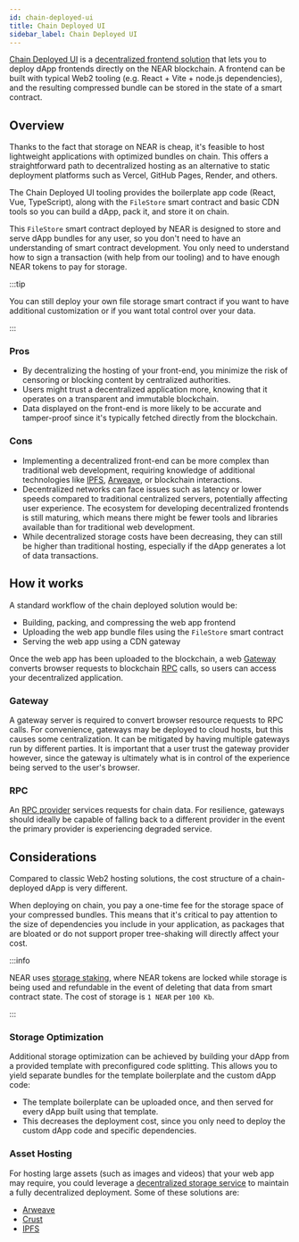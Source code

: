 ```yaml
---
id: chain-deployed-ui
title: Chain Deployed UI
sidebar_label: Chain Deployed UI
---
```


[Chain Deployed UI](https://github.com/near/chain-deployed-ui) is a [decentralized frontend solution](frontend.md#decentralized-frontend-solutions) that lets you to deploy dApp frontends directly on the NEAR blockchain. A frontend can be built with typical Web2 tooling (e.g. React + Vite + node.js dependencies), and the resulting compressed bundle can be stored in the state of a smart contract.

## Overview

Thanks to the fact that storage on NEAR is cheap, it's feasible to host lightweight applications with optimized bundles on chain. This offers a straightforward path to decentralized hosting as an alternative to static deployment platforms such as Vercel, GitHub Pages, Render, and others.

The Chain Deployed UI tooling provides the boilerplate app code (React, Vue, TypeScript), along with the `FileStore` smart contract and basic CDN tools so you can build a dApp, pack it, and store it on chain.

This `FileStore` smart contract deployed by NEAR is designed to store and serve dApp bundles for any user, so you don't need to have an understanding of smart contract development. You only need to understand how to sign a transaction (with help from our tooling) and to have enough NEAR tokens to pay for storage.

:::tip

You can still deploy your own file storage smart contract if you want to have additional customization or if you want total control over your data.

:::

### Pros

- By decentralizing the hosting of your front-end, you minimize the risk of censoring or blocking content by centralized authorities.
- Users might trust a decentralized application more, knowing that it operates on a transparent and immutable blockchain.
- Data displayed on the front-end is more likely to be accurate and tamper-proof since it's typically fetched directly from the blockchain.

### Cons

- Implementing a decentralized front-end can be more complex than traditional web development, requiring knowledge of additional technologies like [IPFS](https://ipfs.tech), [Arweave](https://arweave.org), or blockchain interactions.
- Decentralized networks can face issues such as latency or lower speeds compared to traditional centralized servers, potentially affecting user experience.
The ecosystem for developing decentralized frontends is still maturing, which means there might be fewer tools and libraries available than for traditional web development.
- While decentralized storage costs have been decreasing, they can still be higher than traditional hosting, especially if the dApp generates a lot of data transactions.

## How it works

A standard workflow of the chain deployed solution would be:
- Building, packing, and compressing the web app frontend
- Uploading the web app bundle files using the `FileStore` smart contract
- Serving the web app using a CDN gateway

Once the web app has been uploaded to the blockchain, a web [Gateway](#gateway) converts browser requests to blockchain [RPC](#rpc) calls, so users can access your decentralized application.

### Gateway

A gateway server is required to convert browser resource requests to RPC calls. For convenience, gateways may be deployed to cloud hosts, but this causes some centralization. It can be mitigated by having multiple gateways run by different parties. It is important that a user trust the gateway provider however, since the gateway is ultimately what is in control of the experience being served to the user's browser.

### RPC

An [RPC provider](../../5.api/rpc/providers.md) services requests for chain data. For resilience, gateways should ideally be capable of falling back to a different provider in the event the primary provider is experiencing degraded service.

## Considerations

Compared to classic Web2 hosting solutions, the cost structure of a chain-deployed dApp is very different.

When deploying on chain, you pay a one-time fee for the storage space of your compressed bundles. This means that it's critical to pay attention to the size of dependencies you include in your application, as packages that are bloated or do not support proper tree-shaking will directly affect your cost.

:::info

NEAR uses [storage staking](../../1.concepts/storage/storage-staking.md), where NEAR tokens are locked while storage is being used and refundable in the event of deleting that data from smart contract state. The cost of storage is `1 NEAR` per `100 Kb`.

:::

### Storage Optimization

Additional storage optimization can be achieved by building your dApp from a provided template with preconfigured code splitting. This allows you to yield separate bundles for the template boilerplate and the custom dApp code:
- The template boilerplate can be uploaded once, and then served for every dApp built using that template.
- This decreases the deployment cost, since you only need to deploy the custom dApp code and specific dependencies.

### Asset Hosting

For hosting large assets (such as images and videos) that your web app may require, you could leverage a [decentralized storage service](../../1.concepts/storage/decentralized-storage.md) to maintain a fully decentralized deployment. Some of these solutions are:
- [Arweave](https://arweave.org)
- [Crust](https://crust.network)
- [IPFS](https://ipfs.tech)

